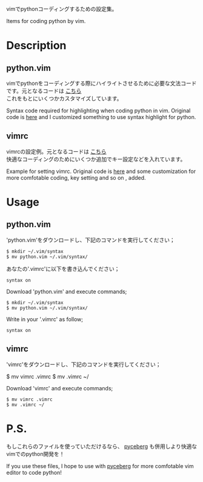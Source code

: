 vimでpythonコーディングするための設定集。  

Items for coding python by vim.

# Description
## python.vim
vimでpythonをコーディングする際にハイライトさせるために必要な文法コードです。元となるコードは
[こちら](https://github.com/vim/vim/blob/master/runtime/syntax/python.vim)  
これをもとにいくつかカスタマイズしています。  

Syntax code required for highlighting when coding python in vim.
Original code is
[here](https://github.com/vim/vim/blob/master/runtime/syntax/python.vim)
and I customized something to use syntax highlight for python.

## vimrc
vimrcの設定例。元となるコードは
[こちら](https://qiita.com/ahiruman5/items/4f3c845500c172a02935)  
快適なコーディングのためにいくつか追加でキー設定などを入れています。  

Example for setting vimrc.
Original code is
[here](https://qiita.com/ahiruman5/items/4f3c845500c172a02935)
and some customization for more comfotable coding, key setting and so on , added.

# Usage
## python.vim
'python.vim'をダウンロードし、下記のコマンドを実行してください；

    $ mkdir ~/.vim/syntax
    $ mv python.vim ~/.vim/syntax/

あなたの'.vimrc'に以下を書き込んでください；

    syntax on


Download 'python.vim' and execute commands;

    $ mkdir ~/.vim/syntax
    $ mv python.vim ~/.vim/syntax/

Write in your '.vimrc' as follow;

    syntax on

## vimrc
'vimrc'をダウンロードし、下記のコマンドを実行してください；

  $ mv vimrc .vimrc
  $ mv .vimrc ~/


Download 'vimrc' and execute commands;

    $ mv vimrc .vimrc
    $ mv .vimrc ~/

# P.S.
もしこれらのファイルを使っていただけるなら、
[pyceberg](https://github.com/kuroitu/pyceberg)
も併用しより快適なvimでのpython開発を！

If you use these files, I hope to use with
[pyceberg](https://github.com/kuroitu/pyceberg)
for more comfotable vim editor to code python!
